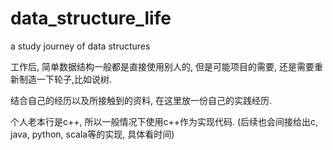 # data_structure_life
a study journey of data structures


工作后, 简单数据结构一般都是直接使用别人的, 但是可能项目的需要, 还是需要重新制造一下轮子,比如说树.

结合自己的经历以及所接触到的资料, 在这里放一份自己的实践经历.


个人老本行是c++, 所以一般情况下使用c++作为实现代码.
(后续也会间接给出c, java, python, scala等的实现, 具体看时间)




